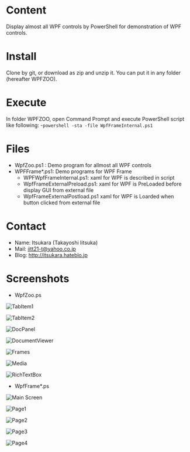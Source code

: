 # Content
Display almost all WPF controls by PowerShell for demonstration of WPF controls.

# Install
Clone by git, or download as zip and unzip it. You can put it in any folder (hereafter WPFZOO).

# Execute
In folder WPFZOO, open Command Prompt and execute PowerShell script like following:
-`powershell -sta -file WpfFrameInternal.ps1`

# Files
- WpfZoo.ps1 : Demo program for allmost all WPF controls
- WPFFrame*.ps1: Demo programs for WPF Frame
	 - WPFWpfFrameInternal.ps1: xaml for WPF is described in script
	- WpfFrameExternalPreload.ps1: xaml for WPF is PreLoaded before display GUI from external file
	- WpfFrameExternalPostload.ps1 xaml for WPF is Loarded when button clicked from external file

# Contact
* Name: Itsukara (Takayoshi Iitsuka)
* Mail: iitt21-t@yahoo.co.jp
* Blog: http://itsukara.hateblo.jp

# Screenshots
* WpfZoo.ps

![TabItem1](https://raw.github.com/wiki/Itsukara/WpfZoo/images/01-TabItem1.PNG)

![TabItem2](https://raw.github.com/wiki/Itsukara/WpfZoo/images/02-TabItem2.PNG)

![DocPanel](https://raw.github.com/wiki/Itsukara/WpfZoo/images/03-DocPanel.PNG)

![DocumentViewer](https://raw.github.com/wiki/Itsukara/WpfZoo/images/04-DocumentViewer.PNG)

![Frames](https://raw.github.com/wiki/Itsukara/WpfZoo/images/05-Frames.PNG)

![Media](https://raw.github.com/wiki/Itsukara/WpfZoo/images/06-Media.PNG)

![RichTextBox](https://raw.github.com/wiki/Itsukara/WpfZoo/images/07-RichTextBox.PNG)

* WpfFrame*.ps

![Main Screen](https://raw.github.com/wiki/Itsukara/WpfZoo/images/10-Frame-0.PNG)

![Page1](https://raw.github.com/wiki/Itsukara/WpfZoo/images/11-Frame-1.PNG)

![Page2](https://raw.github.com/wiki/Itsukara/WpfZoo/images/12-Frame-2.PNG)

![Page3](https://raw.github.com/wiki/Itsukara/WpfZoo/images/13-Frame-3.PNG)

![Page4](https://raw.github.com/wiki/Itsukara/WpfZoo/images/14-Frame-4.PNG)

